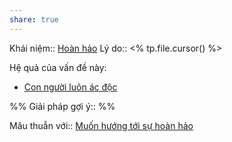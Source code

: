 ```yaml
---
share: true
---
```

Khái niệm:: [Hoàn hảo](../T%E1%BB%AB%20%C4%91i%E1%BB%83n/Ho%C3%A0n%20h%E1%BA%A3o.md)
Lý do:: <% tp.file.cursor() %>

Hệ quả của vấn đề này:
- [Con người luôn ác độc](./Quy%20ch%E1%BA%A5t%20lu%E1%BA%ADn/Con%20ng%C6%B0%E1%BB%9Di%20lu%C3%B4n%20%C3%A1c%20%C4%91%E1%BB%99c.md)


%%
Giải pháp gợi ý:: 
%%


Mâu thuẫn với:: [Muốn hướng tới sự hoàn hảo](./Mu%E1%BB%91n%20h%C6%B0%E1%BB%9Bng%20t%E1%BB%9Bi%20s%E1%BB%B1%20ho%C3%A0n%20h%E1%BA%A3o.md)